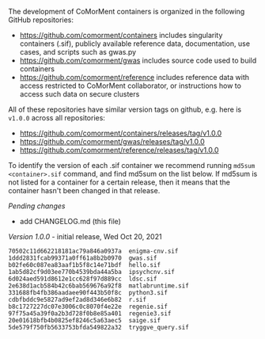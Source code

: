 The development of CoMorMent containers is organized in the following GitHub repositories:
* https://github.com/comorment/containers includes singularity containers (.sif), publicly available reference data, documentation, use cases, and scripts such as gwas.py
* https://github.com/comorment/gwas includes source code used to build containers
* https://github.com/comorment/reference includes reference data with access restricted to CoMorMent collaborator, or instructions how to access such data on secure clusters

All of these repositories have similar version tags on github, e.g. here is ``v1.0.0`` across all repositories:
* https://github.com/comorment/containers/releases/tag/v1.0.0
* https://github.com/comorment/gwas/releases/tag/v1.0.0
* https://github.com/comorment/reference/releases/tag/v1.0.0

To identify the version of each .sif container we recommend running ``md5sum <container>.sif`` command, and find md5sum on the list below.
If md5sum is not listed for a container for a certain release, then it means that the container hasn't been changed in that release.

*Pending changes*

- add CHANGELOG.md (this file)

*Version 1.0.0* - initial release, Wed Oct 20, 2021

```
70502c11d662218181ac79a846a0937a  enigma-cnv.sif
1ddd2831fcab99371a0ff61a8b2b0970  gwas.sif
b02fe60c087ea83aaf1b5f8c14e71bdf  hello.sif
1ab5d82cf9d03ee770b4539bda44a5ba  ipsychcnv.sif
6d024aed591d8612e1cc628f97d889cc  ldsc.sif
2e638d1acb584b42c6bab569676a92f8  matlabruntime.sif
331688fb4fb386aadaee90f443b50f8c  python3.sif
cdbfbddc9e5827ad9ef2ad8d346e6b82  r.sif
b8c1727227dc07e3006c0c8070f4e22e  regenie.sif
97f75a45a39f0a2b3d728f0b8e85a401  regenie3.sif
20e01618bfb4b0825ef8246c5a63aec5  saige.sif
5de579f750fb5633753bfda549822a32  tryggve_query.sif
```

